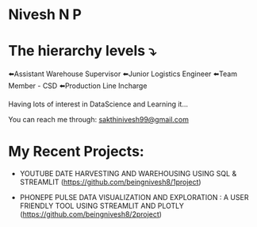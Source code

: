 # Nivesh N P

# The hierarchy levels ⤵️

⬅️Assistant Warehouse Supervisor
⬅️Junior Logistics Engineer
⬅️Team Member - CSD
⬅️Production Line Incharge

Having lots of interest in DataScience and Learning it...

You can reach me through: sakthinivesh99@gmail.com

# My Recent Projects:
* YOUTUBE DATE HARVESTING AND WAREHOUSING USING SQL & STREAMLIT
(https://github.com/beingnivesh8/1project)

* PHONEPE PULSE DATA VISUALIZATION AND EXPLORATION : A USER FRIENDLY TOOL USING STREAMLIT AND PLOTLY
(https://github.com/beingnivesh8/2project)

